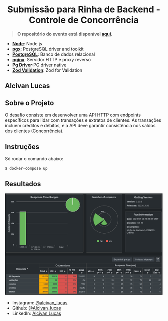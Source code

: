 <h1 align="center">Submissão para Rinha de Backend - Controle de Concorrência</h1>

> **O repositório do evento está disponível [aqui](https://github.com/AlcivanLucas/rinha-de-backend-2024-q1).**

- [**Node**](https://golang.org): Node.js
- [**pgx**](https://github.com/jackc/pgx): PostgreSQL driver and toolkit
- [**PostgreSQL**](https://www.postgresql.org): Banco de dados relacional
- [**nginx**](https://nginx.org): Servidor HTTP e proxy reverso
- [**Pg Driver**](https://www.npmjs.com/package/pg):PG driver native 
- [**Zod Validation**](https://zod.dev/): Zod for Validation

  


## Alcivan Lucas

## Sobre o Projeto 
O desafio consiste em desenvolver uma API HTTP com endpoints específicos para lidar com transações e extratos de clientes. As transações incluem créditos e débitos, e a API deve garantir consistência nos saldos dos clientes (Concorrência).


## Instruções

Só rodar o comando abaixo:

```sh
$ docker-compose up
```

## Resultados


![Gráfico Resultados Gatling](./github/testegatling.png)





- Instagram: [@alcivan_lucas](https://www.instagram.com/alcivan_lucas/)
- Github: [@Alcivan_lucas](https://github.com/AlcivanLucas)
- LinkedIn: [Alcivan Lucas](https://www.linkedin.com/in/alcivan-lucas)
